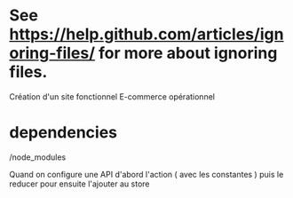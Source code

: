 # See https://help.github.com/articles/ignoring-files/ for more about ignoring files.

Création d'un site fonctionnel E-commerce opérationnel

# dependencies

/node_modules

Quand on configure une API d'abord l'action ( avec les constantes ) puis le reducer pour ensuite l'ajouter au store
